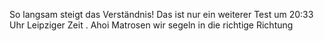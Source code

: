 So langsam steigt das Verständnis! Das ist nur ein weiterer Test um 20:33 Uhr Leipziger Zeit . Ahoi Matrosen wir segeln in die richtige Richtung 